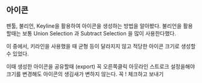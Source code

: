 ## 아이콘

펜툴, 불리언, Keyline을 활용하여 아이콘을 생성하는 방법을 알아봤다.
불리언을 활용할때는 보통 Union Selection 과 Subtract Selection 을 많이 사용한다했다.

이 중에서, 키라인을 사용했을 때 균형 등이 달라지지 않고 적당한 아이콘 크기로 생성할 수 있었다.

이때 생성한 아이콘을 공유할때 (export) 꼭 오른쪽클릭 아웃라인 스트로크 설정을해야 크기를 변경해도 아이콘의 생김새가 변하지 않는다. 꼭 ! 체크하고 보내기
